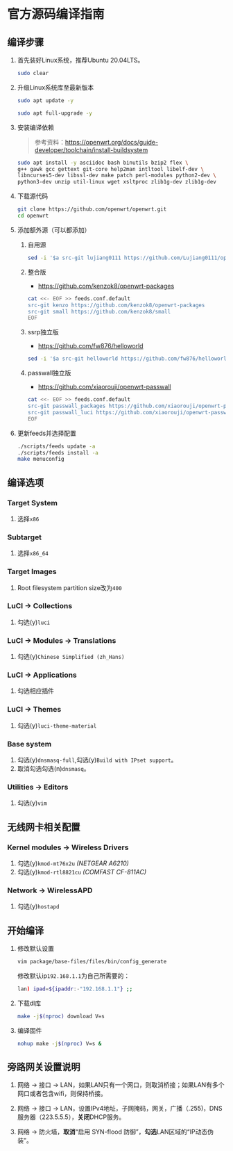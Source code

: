 # 官方源码编译指南

## 编译步骤

1. 首先装好Linux系统，推荐Ubuntu 20.04LTS。

    ```bash
    sudo clear
    ```

2. 升级Linux系统库至最新版本

    ```bash
    sudo apt update -y
    ```

    ```bash
    sudo apt full-upgrade -y
    ```

3. 安装编译依赖

    > 参考资料：<https://openwrt.org/docs/guide-developer/toolchain/install-buildsystem>

    ```bash
    sudo apt install -y asciidoc bash binutils bzip2 flex \
    g++ gawk gcc gettext git-core help2man intltool libelf-dev \
    libncurses5-dev libssl-dev make patch perl-modules python2-dev \
    python3-dev unzip util-linux wget xsltproc zlib1g-dev zlib1g-dev
    ```

4. 下载源代码

    ```bash
    git clone https://github.com/openwrt/openwrt.git
    cd openwrt
    ```

5. 添加额外源（可以都添加）

    1. 自用源

        ```bash
        sed -i '$a src-git lujiang0111 https://github.com/Lujiang0111/openwrt-packages-feed.git' feeds.conf.default
        ```

    2. 整合版
        + <https://github.com/kenzok8/openwrt-packages>

        ```bash
        cat <<- EOF >> feeds.conf.default
        src-git kenzo https://github.com/kenzok8/openwrt-packages
        src-git small https://github.com/kenzok8/small
        EOF
        ```

    3. ssrp独立版
        + <https://github.com/fw876/helloworld>

        ```bash
        sed -i '$a src-git helloworld https://github.com/fw876/helloworld.git' feeds.conf.default
        ```

    4. passwall独立版
        + <https://github.com/xiaorouji/openwrt-passwall>

        ```bash
        cat <<- EOF >> feeds.conf.default
        src-git passwall_packages https://github.com/xiaorouji/openwrt-passwall.git;packages
        src-git passwall_luci https://github.com/xiaorouji/openwrt-passwall.git;luci
        EOF
        ```

6. 更新feeds并选择配置

    ```bash
    ./scripts/feeds update -a
    ./scripts/feeds install -a
    make menuconfig
    ```

## 编译选项

### Target System

1. 选择```x86```

### Subtarget

1. 选择```x86_64```

### Target Images

1. Root filesystem partition size改为```400```

### LuCI -> Collections

1. 勾选(y)```luci```

### LuCI -> Modules -> Translations

1. 勾选(y)```Chinese Simplified (zh_Hans)```

### LuCI -> Applications

1. 勾选相应插件

### LuCI -> Themes

1. 勾选(y)```luci-theme-material```

### Base system

1. 勾选(y)```dnsmasq-full```,勾选(y)```Build with IPset support```。
2. 取消勾选勾选(n)```dnsmasq```。

### Utilities -> Editors

1. 勾选(y)```vim```

## 无线网卡相关配置

### Kernel modules -> Wireless Drivers

1. 勾选(y)```kmod-mt76x2u``` *(NETGEAR A6210)*
2. 勾选(y)```kmod-rtl8821cu``` *(COMFAST CF-811AC)*

### Network -> WirelessAPD

1. 勾选(y)```hostapd```

## 开始编译

1. 修改默认设置

    ```bash
    vim package/base-files/files/bin/config_generate
    ```

    修改默认ip```192.168.1.1```为自己所需要的：

    ```bash
    lan) ipad=${ipaddr:-"192.168.1.1"} ;;
    ```

2. 下载dl库

    ```bash
    make -j$(nproc) download V=s
    ```

3. 编译固件

    ```bash
    nohup make -j$(nproc) V=s &
    ```

## 旁路网关设置说明

1. 网络 -> 接口 -> LAN，如果LAN只有一个网口，则取消桥接；如果LAN有多个网口或者包含wifi，则保持桥接。

2. 网络 -> 接口 -> LAN，设置IPv4地址，子网掩码，网关，广播（.255)，DNS服务器（223.5.5.5），**关闭**DHCP服务。

3. 网络 -> 防火墙，**取消**“启用 SYN-flood 防御”，**勾选**LAN区域的“IP动态伪装”。
